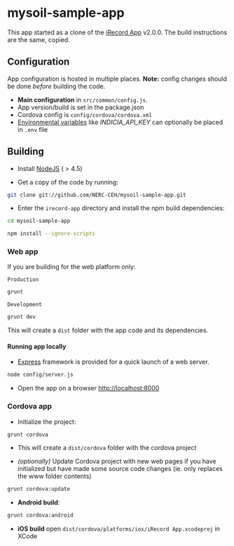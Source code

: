 # mysoil-sample-app

This app started as a clone of the [iRecord App](https://github.com/NERC-CEH/irecord-app) v2.0.0. The build instructions are the same, copied.

## Configuration

App configuration is hosted in multiple places. **Note:** config changes should be done *before* building the code.

* **Main configuration** in `src/common/config.js`.
* App version/build is set in the package.json
* Cordova config is `config/cordova/cordova.xml`
* [Environmental variables](https://wiki.archlinux.org/index.php/environment_variables) like *INDICIA_API_KEY* can optionally be placed in `.env` file


## Building

- Install [NodeJS](http://nodejs.org/) ( > 4.5)

- Get a copy of the code by running:

```bash
git clone git://github.com/NERC-CEH/mysoil-sample-app.git
```

- Enter the `irecord-app` directory and install the npm build dependencies:

```bash
cd mysoil-sample-app
```
```bash
npm install --ignore-scripts
```

### Web app

If you are building for the web platform only:

`Production`

```bash
grunt
```

`Development`

```bash
grunt dev
```

This will create a `dist` folder with the app code and its dependencies.


#### Running app locally

- [Express](http://expressjs.com/) framework is provided for a quick
launch of a web server.

```bash
node config/server.js
```

- Open the app on a browser [http://localhost:8000](http://localhost:8000)


### Cordova app

- Initialize the project:

```bash
grunt cordova
```

- This will create a `dist/cordova` folder with the cordova project

- *(optionally)* Update Cordova project with new web pages if you have initialized
 but have made some source code changes (ie. only replaces the www folder contents)

```bash
grunt cordova:update
```

- **Android build**:

```bash
grunt cordova:android
```

- **iOS build** open `dist/cordova/platforms/ios/iRecord App.xcodeproj` in XCode

